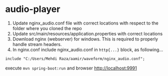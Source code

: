 # audio-player

1. Update nginx_audio.conf file with correct locations with respect to the folder where you cloned the repo
2. Update src/main/resources/application.properties with correct locations
3. Download nginx (webserver) for windows. This is required to properly handle stream headers.
4. In nginx.conf include nginx_audio.conf in ``http{...}`` block, as following...

``include "C:/Users/Mehdi Raza/aamir/waveform/nginx_audio.conf";``


execute `mvn spring-boot:run` and browser <http://localhost:9991> 

